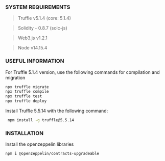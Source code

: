### SYSTEM REQUIREMENTS
> Truffle v5.1.4 (core: 5.1.4)

> Solidity - 0.8.7 (solc-js)

> Web3.js v1.2.1

> Node v14.15.4

### USEFUL INFORMATION

For Truffle 5.1.4 version, use the following commands for compilation and migration

```bash
npx truffle migrate
npx truffle compile
npx truffle test
npx truffle deploy
```

Install Truffle 5.5.14 with the following command: 

```bash
 npm install -g truffle@5.5.14
 ```


### INSTALLATION

Install the openzeppelin libraries

```bash
npm i @openzeppelin/contracts-upgradeable
```